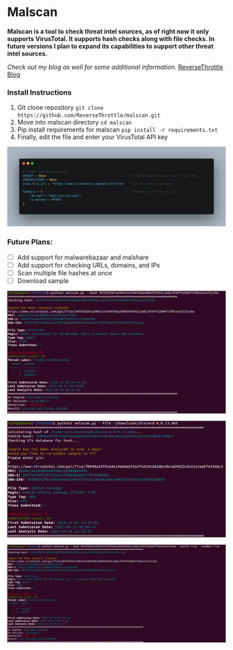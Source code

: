 # Malscan
**Malscan is a tool to check threat intel sources, as of right now it only supports VirusTotal. It supports hash checks along with file checks. In future versions I plan to expand its capabilities to support other threat intel sources.**

*Check out my blog as well for some additional information.*
[ReverseThrottle Blog](https://zhopp533.gitbook.io/blog/projects/malscan)

### Install Instructions
1. Git clone repository
`git clone https://github.com/ReverseThrottle/malscan.git`
2. Move into malscan directory
`cd malscan`
3. Pip install requirements for malscan
`pip install -r requirements.txt`
4. Finally, edit the file and enter your VirusTotal API key

![My Image](images/vt_api.png)

### Future Plans:
- [ ] Add support for malwarebazaar and malshare
- [ ] Add support for checking URLs, domains, and IPs
- [ ] Scan multiple file hashes at once
- [ ] Download sample

![My Image](images/malscan_hash.png)

![My Image](images/malscan_file.png)

![My Image](images/malscan_flags.png)

